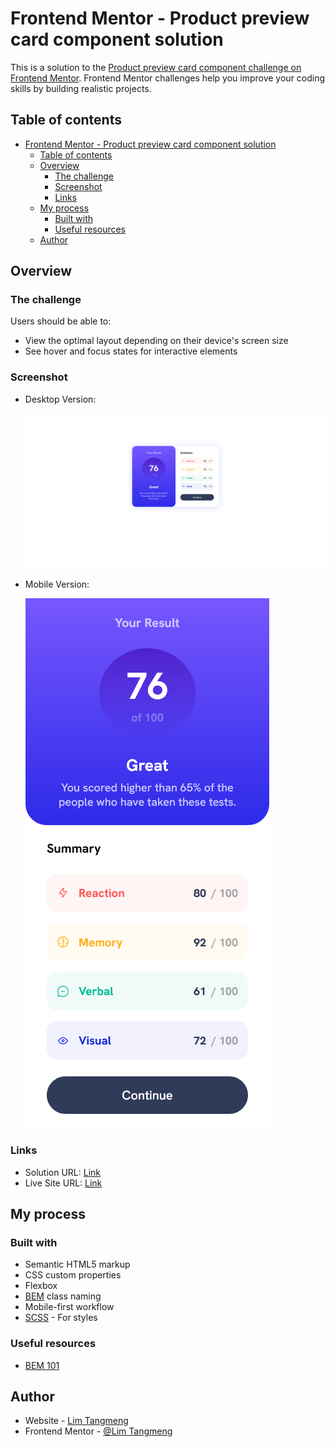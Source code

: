 # Frontend Mentor - Product preview card component solution

This is a solution to the [Product preview card component challenge on Frontend Mentor](https://www.frontendmentor.io/challenges/product-preview-card-component-GO7UmttRfa). Frontend Mentor challenges help you improve your coding skills by building realistic projects.

## Table of contents

- [Frontend Mentor - Product preview card component solution](#frontend-mentor---product-preview-card-component-solution)
  - [Table of contents](#table-of-contents)
  - [Overview](#overview)
    - [The challenge](#the-challenge)
    - [Screenshot](#screenshot)
    - [Links](#links)
  - [My process](#my-process)
    - [Built with](#built-with)
    - [Useful resources](#useful-resources)
  - [Author](#author)

## Overview

### The challenge

Users should be able to:

- View the optimal layout depending on their device's screen size
- See hover and focus states for interactive elements

### Screenshot

- Desktop Version:

  ![Product Preview Desktop](./output/result_summary.png)

- Mobile Version:

  ![Product Preview Mobile](./output/result_summary_mobile.png)

### Links

- Solution URL: [Link](https://github.com/ImFropZ/Frontend-Mentor/tree/main/results-summary-component-main)
- Live Site URL: [Link](https://frontend-mentor-fropz.vercel.app/results-summary-component-main)

## My process

### Built with

- Semantic HTML5 markup
- CSS custom properties
- Flexbox
- [BEM](https://getbem.com/naming/) class naming
- Mobile-first workflow
- [SCSS](https://sass-lang.com/documentation/syntax) - For styles

### Useful resources

- [BEM 101](https://css-tricks.com/bem-101/)

## Author

- Website - [Lim Tangmeng](https://www.limtangmeng.vercel.com)
- Frontend Mentor - [@Lim Tangmeng](https://www.frontendmentor.io/profile/ImFropZ)
